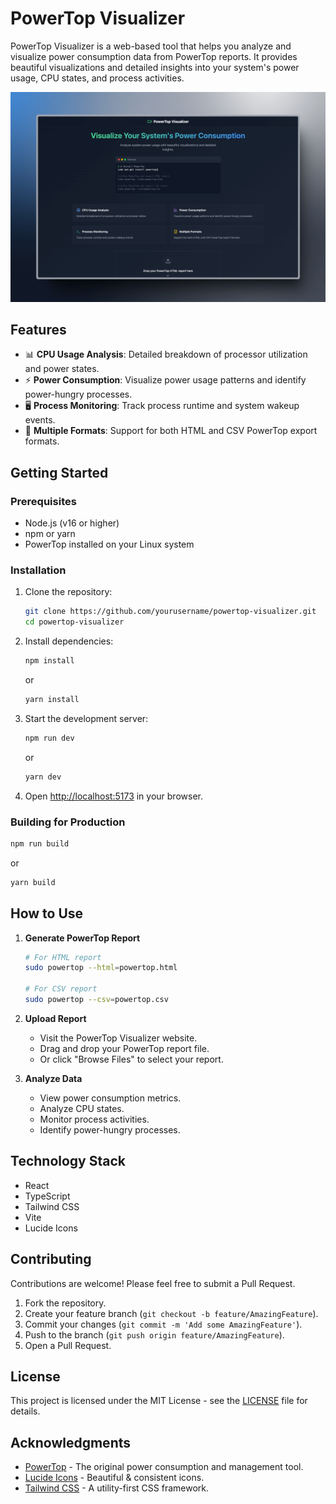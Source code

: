 # PowerTop Visualizer

PowerTop Visualizer is a web-based tool that helps you analyze and visualize power consumption data from PowerTop reports. It provides beautiful visualizations and detailed insights into your system's power usage, CPU states, and process activities.

![PowerTop Visualizer Homepage](public/powertop-homepage.png)

## Features

- 📊 **CPU Usage Analysis**: Detailed breakdown of processor utilization and power states.
- ⚡ **Power Consumption**: Visualize power usage patterns and identify power-hungry processes.
- 🖥️ **Process Monitoring**: Track process runtime and system wakeup events.
- 📁 **Multiple Formats**: Support for both HTML and CSV PowerTop export formats.

## Getting Started

### Prerequisites

- Node.js (v16 or higher)
- npm or yarn
- PowerTop installed on your Linux system

### Installation

1. Clone the repository:
   ```bash
   git clone https://github.com/yourusername/powertop-visualizer.git
   cd powertop-visualizer
   ```

2. Install dependencies:
   ```bash
   npm install
   ```
   or
   ```bash
   yarn install
   ```

3. Start the development server:
   ```bash
   npm run dev
   ```
   or
   ```bash
   yarn dev
   ```

4. Open [http://localhost:5173](http://localhost:5173) in your browser.

### Building for Production
```bash
npm run build
```
or
```bash
yarn build
```

## How to Use

1. **Generate PowerTop Report**
   ```bash
   # For HTML report
   sudo powertop --html=powertop.html
   
   # For CSV report
   sudo powertop --csv=powertop.csv
   ```

2. **Upload Report**
   - Visit the PowerTop Visualizer website.
   - Drag and drop your PowerTop report file.
   - Or click "Browse Files" to select your report.

3. **Analyze Data**
   - View power consumption metrics.
   - Analyze CPU states.
   - Monitor process activities.
   - Identify power-hungry processes.

## Technology Stack

- React
- TypeScript
- Tailwind CSS
- Vite
- Lucide Icons

## Contributing

Contributions are welcome! Please feel free to submit a Pull Request.

1. Fork the repository.
2. Create your feature branch (`git checkout -b feature/AmazingFeature`).
3. Commit your changes (`git commit -m 'Add some AmazingFeature'`).
4. Push to the branch (`git push origin feature/AmazingFeature`).
5. Open a Pull Request.

## License

This project is licensed under the MIT License - see the [LICENSE](LICENSE) file for details.

## Acknowledgments

- [PowerTop](https://github.com/fenrus75/powertop) - The original power consumption and management tool.
- [Lucide Icons](https://lucide.dev/) - Beautiful & consistent icons.
- [Tailwind CSS](https://tailwindcss.com/) - A utility-first CSS framework.
